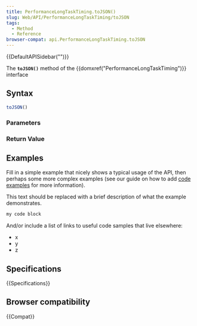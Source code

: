 ```yaml
---
title: PerformanceLongTaskTiming.toJSON()
slug: Web/API/PerformanceLongTaskTiming/toJSON
tags:
  - Method
  - Reference
browser-compat: api.PerformanceLongTaskTiming.toJSON
---
```

{{DefaultAPISidebar("")}}

The **`toJSON()`** method of the {{domxref("PerformanceLongTaskTiming")}} interface 

## Syntax

```js
toJSON()
```

### Parameters



### Return Value



## Examples

Fill in a simple example that nicely shows a typical usage of the API, then perhaps some more complex examples (see our guide on how to add [code examples](/en-US/docs/MDN/Contribute/Structures/Code_examples) for more information).

This text should be replaced with a brief description of what the example demonstrates.

```js
my code block
```

And/or include a list of links to useful code samples that live elsewhere:

*   x
*   y
*   z

## Specifications

{{Specifications}}

## Browser compatibility

{{Compat}}

